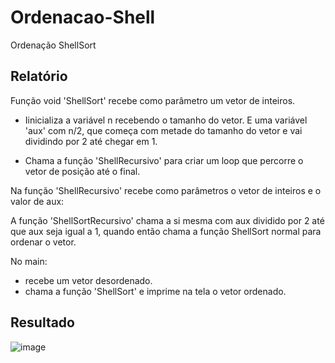 # Ordenacao-Shell
Ordenação ShellSort

## Relatório

Função void 'ShellSort' recebe como parâmetro um vetor de inteiros.

 - Iinicializa a variável n recebendo o tamanho do vetor. E uma variável 'aux' com n/2, que começa com metade do tamanho do vetor e vai dividindo por 2 até chegar em 1.

 - Chama a função 'ShellRecursivo' para criar um loop que percorre o vetor de posição até o final.
 
Na função 'ShellRecursivo' recebe como parâmetros  o vetor de inteiros e o valor de aux:

 A função 'ShellSortRecursivo' chama a si mesma com aux dividido por 2 até que aux seja igual a 1, quando então chama a função ShellSort normal para ordenar o vetor.

  
No main:
   - recebe um vetor desordenado.
   - chama a função 'ShellSort' e imprime na tela o vetor ordenado.

## Resultado
![image](https://user-images.githubusercontent.com/124919761/229792476-efaa43ad-30cd-4bc1-9ad1-2fb3bc1d1e16.png)
